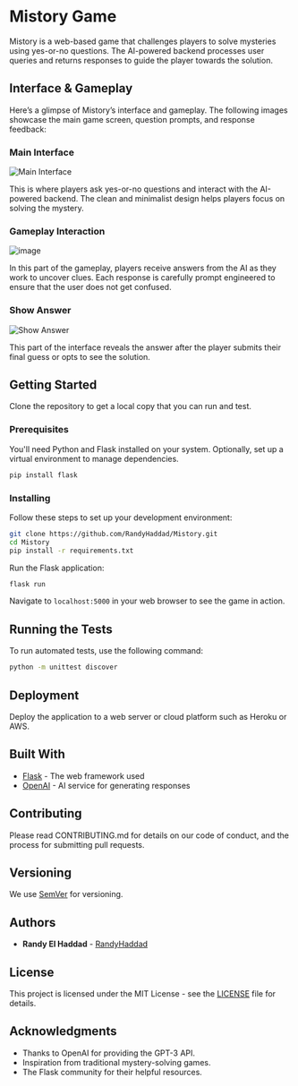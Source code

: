 
# Mistory Game

Mistory is a web-based game that challenges players to solve mysteries using yes-or-no questions. The AI-powered backend processes user queries and returns responses to guide the player towards the solution.

## Interface & Gameplay

Here’s a glimpse of Mistory’s interface and gameplay. The following images showcase the main game screen, question prompts, and response feedback:

### Main Interface
![Main Interface](images/Main_interface.PNG)

This is where players ask yes-or-no questions and interact with the AI-powered backend. The clean and minimalist design helps players focus on solving the mystery.

### Gameplay Interaction
![image](https://github.com/user-attachments/assets/6d31239a-e7b8-4bde-97cf-e9aec60157ad)

In this part of the gameplay, players receive answers from the AI as they work to uncover clues. Each response is carefully prompt engineered to ensure that the user does not get confused.

### Show Answer
![Show Answer](images/win_interface.PNG)

This part of the interface reveals the answer after the player submits their final guess or opts to see the solution.



## Getting Started

Clone the repository to get a local copy that you can run and test.

### Prerequisites

You'll need Python and Flask installed on your system. Optionally, set up a virtual environment to manage dependencies.

```bash
pip install flask
```

### Installing

Follow these steps to set up your development environment:

```bash
git clone https://github.com/RandyHaddad/Mistory.git
cd Mistory
pip install -r requirements.txt
```

Run the Flask application:

```bash
flask run
```

Navigate to `localhost:5000` in your web browser to see the game in action.

## Running the Tests

To run automated tests, use the following command:

```bash
python -m unittest discover
```

## Deployment

Deploy the application to a web server or cloud platform such as Heroku or AWS.

## Built With

* [Flask](https://flask.palletsprojects.com/) - The web framework used
* [OpenAI](https://openai.com/api/) - AI service for generating responses

## Contributing

Please read CONTRIBUTING.md for details on our code of conduct, and the process for submitting pull requests.

## Versioning

We use [SemVer](http://semver.org/) for versioning.

## Authors

* **Randy El Haddad** - [RandyHaddad](https://github.com/RandyHaddad)

## License

This project is licensed under the MIT License - see the [LICENSE](LICENSE) file for details.

## Acknowledgments

* Thanks to OpenAI for providing the GPT-3 API.
* Inspiration from traditional mystery-solving games.
* The Flask community for their helpful resources.
